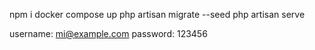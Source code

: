 npm i
docker compose up
php artisan migrate --seed
php artisan serve

username: mi@example.com
password: 123456
